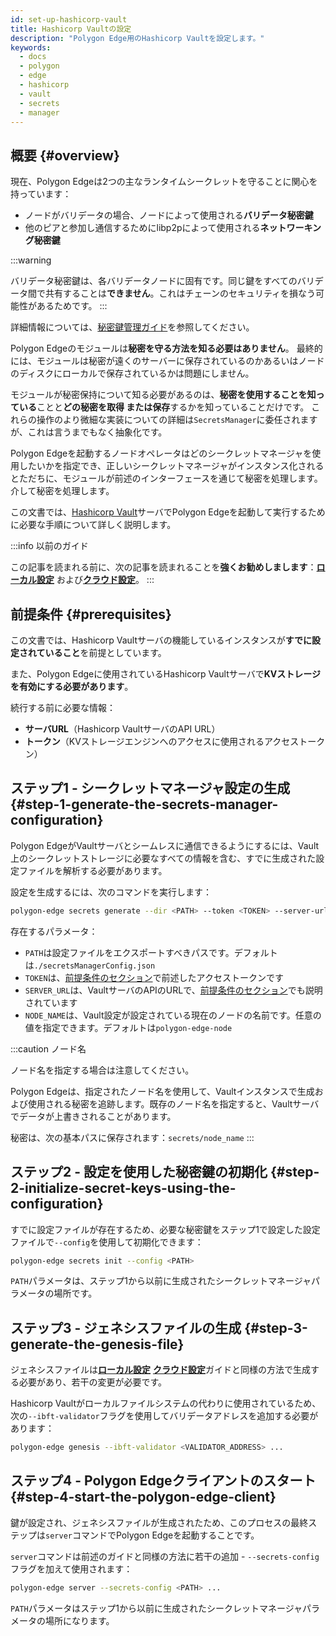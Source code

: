 ```yaml
---
id: set-up-hashicorp-vault
title: Hashicorp Vaultの設定
description: "Polygon Edge用のHashicorp Vaultを設定します。"
keywords:
  - docs
  - polygon
  - edge
  - hashicorp
  - vault
  - secrets
  - manager
---
```


## 概要 {#overview}

現在、Polygon Edgeは2つの主なランタイムシークレットを守ることに関心を持っています：
* ノードがバリデータの場合、ノードによって使用される**バリデータ秘密鍵**
* 他のピアと参加し通信するためにlibp2pによって使用される**ネットワーキング秘密鍵**

:::warning

バリデータ秘密鍵は、各バリデータノードに固有です。同じ鍵をすべてのバリデータ間で共有することは<b>できません</b>。これはチェーンのセキュリティを損なう可能性があるためです。
:::

詳細情報については、[秘密鍵管理ガイド](/docs/edge/configuration/manage-private-keys)を参照してください。

Polygon Edgeのモジュールは**秘密を守る方法を知る必要はありません**。 最終的には、モジュールは秘密が遠くのサーバーに保存されているのかあるいはノードのディスクにローカルで保存されているかは問題にしません。

モジュールが秘密保持について知る必要があるのは、**秘密を使用することを知っている**ことと**どの秘密を取得
または保存**するかを知っていることだけです。 これらの操作のより微細な実装についての詳細は`SecretsManager`に委任されますが、これは言うまでもなく抽象化です。

Polygon Edgeを起動するノードオペレータはどのシークレットマネージャを使用したいかを指定でき、正しいシークレットマネージャがインスタンス化されるとただちに、モジュールが前述のインターフェースを通じて秘密を処理します。介して秘密を処理します。

この文書では、[Hashicorp Vault](https://www.vaultproject.io/)サーバでPolygon Edgeを起動して実行するために必要な手順について詳しく説明します。

:::info 以前のガイド

この記事を読まれる前に、次の記事を読まれることを**強くお勧めしまします**：[**ローカル設定**](/docs/edge/get-started/set-up-ibft-locally)
および[**クラウド設定**](/docs/edge/get-started/set-up-ibft-on-the-cloud)。
:::


## 前提条件 {#prerequisites}

この文書では、Hashicorp Vaultサーバの機能しているインスタンスが**すでに設定されていること**を前提としています。

また、Polygon Edgeに使用されているHashicorp Vaultサーバで**KVストレージを有効にする必要があります**。

続行する前に必要な情報：
* **サーバURL**（Hashicorp VaultサーバのAPI URL）
* **トークン**（KVストレージエンジンへのアクセスに使用されるアクセストークン）

## ステップ1 - シークレットマネージャ設定の生成 {#step-1-generate-the-secrets-manager-configuration}

Polygon EdgeがVaultサーバとシームレスに通信できるようにするには、Vault上のシークレットストレージに必要なすべての情報を含む、すでに生成された設定ファイルを解析する必要があります。

設定を生成するには、次のコマンドを実行します：

```bash
polygon-edge secrets generate --dir <PATH> --token <TOKEN> --server-url <SERVER_URL> --name <NODE_NAME>
```

存在するパラメータ：
* `PATH`は設定ファイルをエクスポートすべきパスです。デフォルトは`./secretsManagerConfig.json`
* `TOKEN`は、[前提条件のセクション](/docs/edge/configuration/secret-managers/set-up-hashicorp-vault#prerequisites)で前述したアクセストークンです
* `SERVER_URL`は、VaultサーバのAPIのURLで、[前提条件のセクション](/docs/edge/configuration/secret-managers/set-up-hashicorp-vault#prerequisites)でも説明されています
* `NODE_NAME`は、Vault設定が設定されている現在のノードの名前です。任意の値を指定できます。デフォルトは`polygon-edge-node`

:::caution ノード名

ノード名を指定する場合は注意してください。

Polygon Edgeは、指定されたノード名を使用して、Vaultインスタンスで生成および使用される秘密を追跡します。既存のノード名を指定すると、Vaultサーバでデータが上書きされることがあります。

秘密は、次の基本パスに保存されます：`secrets/node_name`
:::

## ステップ2 - 設定を使用した秘密鍵の初期化 {#step-2-initialize-secret-keys-using-the-configuration}

すでに設定ファイルが存在するため、必要な秘密鍵をステップ1で設定した設定ファイルで`--config`を使用して初期化できます：

```bash
polygon-edge secrets init --config <PATH>
```

`PATH`パラメータは、ステップ1から以前に生成されたシークレットマネージャパラメータの場所です。

## ステップ3 - ジェネシスファイルの生成 {#step-3-generate-the-genesis-file}

ジェネシスファイルは[**ローカル設定**](/docs/edge/get-started/set-up-ibft-locally)
[**クラウド設定**](/docs/edge/get-started/set-up-ibft-on-the-cloud)ガイドと同様の方法で生成する必要があり、若干の変更が必要です。

Hashicorp Vaultがローカルファイルシステムの代わりに使用されているため、次の`--ibft-validator`フラグを使用してバリデータアドレスを追加する必要があります：
```bash
polygon-edge genesis --ibft-validator <VALIDATOR_ADDRESS> ...
```

## ステップ4 - Polygon Edgeクライアントのスタート {#step-4-start-the-polygon-edge-client}

鍵が設定され、ジェネシスファイルが生成されたため、このプロセスの最終ステップは`server`コマンドでPolygon Edgeを起動することです。

`server`コマンドは前述のガイドと同様の方法に若干の追加 - `--secrets-config`フラグを加えて使用されます：
```bash
polygon-edge server --secrets-config <PATH> ...
```

`PATH`パラメータはステップ1から以前に生成されたシークレットマネージャパラメータの場所になります。